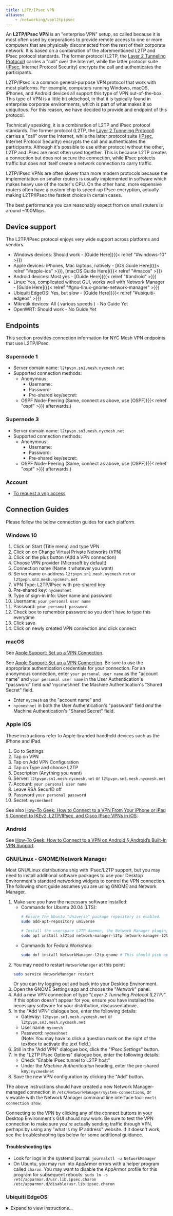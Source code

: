 ```yaml
---
title: L2TP/IPsec VPN
aliases:
    - /networking/vpnl2tpipsec
---
```


An **L2TP/IPsec VPN** is an "enterprise VPN" setup, so called because it is most often used by corporations to provide remote access to one or more computers that are physically disconnected from the rest of their corporate network. It is based on a combination of the aforementioned L2TP and IPsec protocol standards. The former protocol (L2TP, the [Layer 2 Tunneling Protocol](https://en.wikipedia.org/wiki/Layer_2_Tunneling_Protocol)) carries a "call" over the Internet, while the latter protocol suite ([IPsec](https://en.wikipedia.org/wiki/IPsec), Internet Protocol Security) encrypts the call and authenticates the participants.

L2TP/IPsec is a common general-purpose VPN protocol that work with most platforms. For example, computers running Windows, macOS, iPhones, and Android devices all support this type of VPN out-of-the-box. This type of VPN is a little bit oldschool, in that it is typically found in enterprise corporate environments, which is part of what makes it so ubiquitous.
For this reason, we have decided to provide and endpoint of this protocol.

Technically speaking, it is a combination of L2TP and IPsec protocol standards. The former protocol (L2TP, the [Layer 2 Tunneling Protocol](https://en.wikipedia.org/wiki/Layer_2_Tunneling_Protocol)) carries a "call" over the Internet, while the latter protocol suite ([IPsec](https://en.wikipedia.org/wiki/IPsec), Internet Protocol Security) encrypts the call and authenticates the participants. Although it's possible to use either protocol without the other, L2TP and IPsec are most often used together. This is because L2TP creates a connection but does not secure the connection, while IPsec protects traffic but does not itself create a network connection to carry traffic.

L2TP/IPsec VPNs are often slower than more modern protocols because the implementation on smaller routers is usually implemented in software which makes heavy use of the router's CPU. On the other hand, more expensive routers often have a custom chip to speed-up IPsec encryption, actually making L2TP/IPsec the fastest choice in certain cases.

The best performance you can reasonably expect from on small routers is around ~100Mbps.

## Device support
The L2TP/IPsec protocol enjoys very wide support across platforms and vendors.

* Windows devices: Should work - [Guide Here]({{< relref "#windows-10" >}})
* Apple devices: iPhones, Mac laptops, natively - [iOS Guide Here]({{< relref "#apple-ios" >}}), [macOS Guide Here]({{< relref "#macos" >}})
* Android devices: Most yes - [Guide Here]({{< relref "#android" >}})
* Linux: Yes, complicated without GUI, works well with Network Manager - [Guide Here]({{< relref "#gnu-linux-gnome-network-manager" >}})
* Ubiquiti EdgeOS: Yes, but slow - [Guide Here]({{< relref "#ubiquiti-edgeos" >}})
* Mikrotik devices: All ( various speeds ) - No Guide Yet
* OpenWRT: Should work - No Guide Yet


## Endpoints
This section provides connection information for NYC Mesh VPN endpoints that use L2TP/IPsec.

### Supernode 1
* Server domain name: `l2tpvpn.sn1.mesh.nycmesh.net`
* Supported connection methods:
    * Anonymous:
        * Username:
        * Password:
        * Pre-shared key/secret:
    * OSPF Node-Peering (Same, connect as above, use [OSPF]({{< relref "ospf" >}}) afterwards.)

### Supernode 3
* Server domain name: `l2tpvpn.sn3.mesh.nycmesh.net`
* Supported connection methods:
    * Anonymous:
        * Username:
        * Password:
        * Pre-shared key/secret:
    * OSPF Node-Peering (Same, connect as above, use [OSPF]({{< relref "ospf" >}}) afterwards.)

### Account
* [To request a vnp access](/networking/vpnl2tpipsecid)

## Connection Guides
Please follow the below connection guides for each platform.

### Windows 10
1. Click on Start (Title menu) and type VPN
1. Click on on Change Virtual Private Networks (VPN)
1. Click on the plus button (Add a VPN connection)
1. Choose VPN provider (Microsoft by default)
1. Connection name (Name it whatever you want)
1. Server name or address `l2tpvpn.sn1.mesh.nycmesh.net` or `l2tpvpn.sn3.mesh.nycmesh.net`
1. VPN Type: L2TP/IPsec with pre-shared key
1. Pre-shared key: `nycmeshnet`
1. Type of sign-in info: User name and password
1. Username: `your personal user name`
1. Password: `your personal password`
1. Check box to remember password so you don't have to type this everytime
1. Click save
1. Click on newly created VPN connection and click connect

### macOS
See [Apple Support: Set up a VPN Connection](https://support.apple.com/guide/mac-help/set-up-a-vpn-connection-on-mac-mchlp2963/10.14/mac/10.14).

See [Apple Support: Set up a VPN Connection](https://support.apple.com/guide/mac-help/set-up-a-vpn-connection-on-mac-mchlp2963/10.14/mac/10.14). Be sure to use the appropriate authentication credentials for your connection. For an anonymous connection, enter `your personal user name` as the "account name" and `your personal user name` in the User Authentication's "password" field *and* 'nycmeshnet' the Machine Authentication's "Shared Secret" field.
</details>

* Enter `nycmesh` as the "account name" and
* `nycmeshnet` in both the User Authentication's "password" field *and* the Machine Authentication's "Shared Secret" field.

### Apple iOS
These instructions refer to Apple-branded handheld devices such as the iPhone and iPad.

1. Go to Settings
1. Tap on VPN
1. Tap on Add VPN Configuration
1. Tap on Type and choose L2TP
1. Description (Anything you want)
1. Server: `l2tpvpn.sn1.mesh.nycmesh.net` or `l2tpvpn.sn3.mesh.nycmesh.net`
1. Account: `your personal user name`
1. Leave RSA SecurID off
1. Password `your personal password`
1. Secret: `nycmeshnet`

See also [How-To Geek: How to Connect to a VPN From Your iPhone or iPad § Connect to IKEv2, L2TP/IPsec, and Cisco IPsec VPNs in iOS](https://www.howtogeek.com/215730/how-to-connect-to-a-vpn-from-your-iphone-or-ipad/).

### Android
See [How-To Geek: How to Connect to a VPN on Android § Android’s Built-In VPN Support](https://www.howtogeek.com/135036/how-to-connect-to-a-vpn-on-android/).

### GNU/Linux - GNOME/Network Manager
Most GNU/Linux distributions ship with IPsec/L2TP support, but you may need to install additional software packages to use your Desktop Environment's standard networking widgets to control the VPN connection. The following short guide assumes you are using GNOME and Network Manager.

1. Make sure you have the necessary software installed:
    * Commands for Ubuntu 20.04 (LTS):
        ```sh
        # Ensure the Ubuntu "Universe" package repository is enabled.
        sudo add-apt-repository universe

        # Install the userspace L2TP daemon, the Network Manager plugin, and its GNOME graphical integration.
        sudo apt install xl2tpd network-manager-l2tp network-manager-l2tp-gnome
        ```
    * Commands for Fedora Workshop:
        ```sh
        sudo dnf install NetworkManager-l2tp-gnome # This should pick up all required dependencies.
        ```
1. You may need to restart `NetworkManager` at this point:
    ```sh
    sudo service NetworkManager restart
    ```
    Or you can try logging out and back into your Desktop Environment.
1. Open the GNOME Settings app and choose the "*Network*" panel.
1. Add a new VPN connection of type "*Layer 2 Tunneling Protocol (L2TP)*". If this option doesn't appear for you, ensure you have installed the necessary software for your distribution, discussed above.
1. In the "Add VPN" dialogue box, enter the following details:
    * Gateway: `l2tpvpn.sn1.mesh.nycmesh.net` or `l2tpvpn.sn3.mesh.nycmesh.net`
    * User name: `nycmesh`
    * Password: `nycmeshnet`  
        (Note: You may have to click a question mark on the right of the textbox to activate the text field.)
1. Still in the "Add VPN" dialogue box, click the "*IPsec Settings*" button.
1. In the "L2TP IPsec Options" dialogue box, enter the following details:
    * Check "Enable IPsec tunnel to L2TP host"
    * Under the *Machine Authentication* heading, enter the pre-shared key: `nycmeshnet`
1. Save the new VPN configuration by clicking the "Add" button.

The above instructions should have created a new Network Manager-managed connection in `/etc/NetworkManager/system-connections`, or viewable with the Network Manager command line interface tool: `nmcli connection show`.

Connecting to the VPN by clicking any of the connect buttons in your Desktop Environment's GUI should now work. Be sure to test the VPN connection to make sure you're actually sending traffic through VPN, perhaps by using any "what is my IP address" website. If it doesn't work, see the troubleshooting tips below for some additional guidance.

#### Troubleshooting tips
* Look for logs in the systemd journal: `journalctl -u NetworkManager`
* On Ubuntu, you may run into AppArmor errors with a helper program called `charon`. You may want to disable the AppArmor profile for this program for subsequent reboots: `sudo ln -s /etc/apparmor.d/usr.lib.ipsec.charon /etc/apparmor.d/disable/usr.lib.ipsec.charon`

### Ubiquiti EdgeOS ###
<details>
<summary>Expand to view instructions...</summary>

This example EdgeRouter configuration will let clients on your LAN reach the mesh. It requires at least EdgeOS 2.0.9 which adds support for connecting to L2TP/IPsec VPNs. You will need to be familiar with the [EdgeOS CLI](https://help.ui.com/hc/en-us/articles/204960094-EdgeRouter-Configuration-and-Operational-Mode).

*Note: there is [a bug in EdgeOS's PPP configuration](https://community.ui.com/questions/l2tp-client-CHAP-is-broken-due-to-bad-etc-ppp-chap-secrets/b40dd55c-9bc4-4222-bf33-b0a35e894183) that prevents EdgeRouter from connecting to the NYC Mesh VPN. Make sure to configure [the workaround scripts]({{< relref "#ppp-configuration-workaround" >}}) on your EdgeRouter.*

Here is a minimal configuration for connecting to the Supernode 1 VPN.

First, enter configuration mode:

```
configure
```

Then, configure the L2TP client interface (you should be able to copy and paste all the lines in this block at once):

```
set interfaces l2tp-client l2tpc0 server-ip l2tpvpn.sn1.mesh.nycmesh.net
set interfaces l2tp-client l2tpc0 description "NYC Mesh VPN (SN1)"
set interfaces l2tp-client l2tpc0 authentication user-id 'your personal user name'
set interfaces l2tp-client l2tpc0 authentication password your personal password'
set interfaces l2tp-client l2tpc0 require-ipsec
```

Next, configure the IPsec tunnel:

```
set vpn ipsec esp-group NYC_MESH mode transport
set vpn ipsec esp-group NYC_MESH pfs disable
set vpn ipsec esp-group NYC_MESH proposal 1 encryption aes256
set vpn ipsec esp-group NYC_MESH proposal 1 hash sha1
set vpn ipsec ike-group NYC_MESH dead-peer-detection action restart
set vpn ipsec ike-group NYC_MESH proposal 1 encryption aes256
set vpn ipsec ike-group NYC_MESH proposal 1 hash sha1
set vpn ipsec site-to-site peer l2tpvpn.sn1.mesh.nycmesh.net description "NYC Mesh VPN (SN1)"
set vpn ipsec site-to-site peer l2tpvpn.sn1.mesh.nycmesh.net authentication mode pre-shared-secret
set vpn ipsec site-to-site peer l2tpvpn.sn1.mesh.nycmesh.net authentication pre-shared-secret nycmeshnet
set vpn ipsec site-to-site peer l2tpvpn.sn1.mesh.nycmesh.net local-address default
set vpn ipsec site-to-site peer l2tpvpn.sn1.mesh.nycmesh.net ike-group NYC_MESH
set vpn ipsec site-to-site peer l2tpvpn.sn1.mesh.nycmesh.net tunnel 1 esp-group NYC_MESH
set vpn ipsec site-to-site peer l2tpvpn.sn1.mesh.nycmesh.net tunnel 1 local port l2tp
set vpn ipsec site-to-site peer l2tpvpn.sn1.mesh.nycmesh.net tunnel 1 protocol udp
set vpn ipsec site-to-site peer l2tpvpn.sn1.mesh.nycmesh.net tunnel 1 remote port l2tp
```

Here's what your final configuration should look like. You can view it with `show interfaces l2tp-client` and `show vpn`. There are more settings here than you typed in above. That's ok. The additional settings are part of the default L2TP/IPsec config.

```
interfaces {
    l2tp-client l2tpc0 {
        authentication {
            password 'your personal password'
            user-id your personal user name'
        }
        default-route auto
        description "NYC Mesh VPN (SN1)"
        mtu 1400
        name-server auto
        require-ipsec
        server-ip l2tpvpn.sn1.mesh.nycmesh.net
    }
}
vpn {
    ipsec {
        allow-access-to-local-interface disable
        auto-firewall-nat-exclude disable
        esp-group NYC_MESH {
            compression disable
            lifetime 3600
            mode transport
            pfs disable
            proposal 1 {
                encryption aes256
                hash sha1
            }
        }
        ike-group NYC_MESH {
            dead-peer-detection {
                action restart
                interval 30
                timeout 120
            }
            ikev2-reauth no
            key-exchange ikev1
            lifetime 28800
            proposal 1 {
                dh-group 2
                encryption aes256
                hash sha1
            }
        }
        site-to-site {
            peer l2tpvpn.sn1.mesh.nycmesh.net {
                authentication {
                    mode pre-shared-secret
                    pre-shared-secret nycmeshnet
                }
                connection-type initiate
                description "NYC Mesh VPN (SN1)"
                ike-group NYC_MESH
                ikev2-reauth inherit
                local-address default
                tunnel 1 {
                    allow-nat-networks disable
                    allow-public-networks disable
                    esp-group NYC_MESH
                    local {
                        port l2tp
                    }
                    protocol udp
                    remote {
                        port l2tp
                    }
                }
            }
        }
    }
}
```

#### PPP configuration workaround

There is [a bug in EdgeOS's PPP configuration](https://community.ui.com/questions/l2tp-client-CHAP-is-broken-due-to-bad-etc-ppp-chap-secrets/b40dd55c-9bc4-4222-bf33-b0a35e894183) that prevents EdgeRouter from connecting to the NYC Mesh VPN. Before you commit your VPN configuration, add the following scripts to your EdgeOS device:

The first script is located at `/config/scripts/post-config.d/post-commit-hooks.sh`. It's a helper that lets you run scripts every time you commit a new configuration.

```
#!/bin/sh

set -e

if [ ! -d /config/scripts/post-commit.d ]; then
  mkdir -p /config/scripts/post-commit.d
fi

if [ ! -L /etc/commit/post-hooks.d/post-commit-hooks.sh ]; then
  sudo ln -fs /config/scripts/post-config.d/post-commit-hooks.sh /etc/commit/post-hooks.d
fi

run-parts --report --regex '^[a-zA-Z0-9._-]+$' /config/scripts/post-commit.d
```

Make it executable and then run it:

```
chmod +x /config/scripts/post-config.d/post-commit-hooks.sh
/config/scripts/post-config.d/post-commit-hooks.sh
```

The second script fixes the PPP configuration for your L2TP tunnel so that you can successfully connect. It is located at `/config/scripts/post-commit.d/fixup-l2tpc0.sh`. **Note: this is a different directory from the previous script.**

```
#!/bin/bash

set -e

DEVICE=l2tpc0

CONFIG=/etc/ppp/peers/$DEVICE

if [ ! -f $CONFIG ]; then
  exit
fi

if grep ^remotename $CONFIG > /dev/null; then
  exit
fi

echo "remotename xl2tpd" | sudo tee -a $CONFIG > /dev/null
```

Make it executable:

```
chmod +x /config/scripts/post-commit.d/fixup-l2tpc0.sh
```

#### MTU workaround

Additionally, EdgeOS has [a bug where pppd fails to correctly set the MTU of the L2TP interface](https://community.ui.com/questions/Bug-pppd-does-not-set-mtu-correctly-on-l2tp-client-tunnels-in-EdgeOS-2-0-9/0cb2715e-3424-4f2f-ad63-a5990dc8f6f1). This is a problem if you plan to use OSPF over the VPN because OSPF requires that both peers agree on an MTU.

This script, located at `/config/scripts/ppp/ip-up.d/l2tp-fix-mtu` works around this issue by manually setting the MTU after the connection comes up.

```
#!/bin/sh

set -e

MTU=$(grep mtu /etc/ppp/peers/$PPP_IFACE | awk '{ print $2 }')

if echo $PPP_IFACE | grep -Eq ^l2tpc[0-9]+; then
  ip link set dev $PPP_IFACE mtu $MTU
fi
```


Make it executable, and commit your configuration:

```
chmod +x /config/scripts/ppp/ip-up.d/l2tp-fix-mtu
commit
```

If all goes well, you should be connected to the VPN and be able to reach the other end of the tunnel:

```
ubnt@edgerouter# run show interfaces l2tp-client
Codes: S - State, L - Link, u - Up, D - Down, A - Admin Down
Interface    IP Address                        S/L  Description
---------    ----------                        ---  -----------
l2tpc0       10.70.72.68                       u/u  NYC Mesh VPN (SN1)
ubnt@edgerouter# ping 10.70.72.1
PING 10.70.72.1 (10.70.72.1) 56(84) bytes of data.
64 bytes from 10.70.72.1: icmp_seq=1 ttl=64 time=6.15 ms
64 bytes from 10.70.72.1: icmp_seq=2 ttl=64 time=6.42 ms
64 bytes from 10.70.72.1: icmp_seq=3 ttl=64 time=4.98 ms
^C
--- 10.70.72.1 ping statistics ---
3 packets transmitted, 3 received, 0% packet loss, time 2007ms
rtt min/avg/max/mdev = 4.985/5.854/6.424/0.627 ms

```

Additionally, the MTU of your L2TP interface should be correctly set to 1400:

```
ubnt@edgerouter# ip link show l2tpc0
34: l2tpc0: <POINTOPOINT,MULTICAST,NOARP,UP,LOWER_UP> mtu 1400 qdisc pfifo_fast state UNKNOWN mode DEFAULT group default qlen 100
    link/ppp
```

Save your active configuration to the startup configuration so that your tunnel will still be there when you reboot, and exit configuration mode:

```
save
exit
```

#### Reaching the mesh through the VPN ####

So far, your EdgeRouter can reach the VPN server at the other end of the tunnel, but you can't reach any of the other devices on the mesh (try pinging `10.10.10.10`; you shouldn't be able to reach it). You can fix this by OSPF peering or by adding a static route. A static route is easiest.

In configuration mode, enter the following, and commit it:

```
set protocols static interface-route 10.0.0.0/8 next-hop-interface l2tpc0 description "NYC Mesh"
```

In this configuration, your EdgeRouter will route traffic destined for the mesh's private IP network through the VPN and all your other traffic over your primary internet connection – this is sometimes called split VPN. If you use addresses from `10.0.0.0/8` for your LAN that overlap with addresses used by the mesh, the addresses on your LAN will take precedence and you will not be able to access those parts of the mesh.

Once you've installed the static route, you should be able to reach the rest of the mesh:

```
ubnt@edgerouter# ping 10.10.10.10
PING 10.10.10.10 (10.10.10.10) 56(84) bytes of data.
64 bytes from 10.10.10.10: icmp_seq=1 ttl=63 time=4.85 ms
64 bytes from 10.10.10.10: icmp_seq=2 ttl=63 time=4.28 ms
64 bytes from 10.10.10.10: icmp_seq=3 ttl=63 time=7.08 ms
^C
--- 10.10.10.10 ping statistics ---
3 packets transmitted, 3 received, 0% packet loss, time 2006ms
rtt min/avg/max/mdev = 4.286/5.408/7.082/1.207 ms
```

Remember to save your configuration to the startup config once it's working.

#### Using NAT to reach the mesh from a device on your network ####

You can now reach the mesh from your EdgeRouter, but you can't reach it from a device on your LAN like your laptop. The easiest way to do this is to use NAT:

```
set service nat rule 6000 outbound-interface l2tpc0
set service nat rule 6000 type masquerade
set service nat rule 6000 description "masquerade for NYC Mesh (SN1)"
```

Commit your config, and verify that you can reach the mesh from your laptop:

```
me@laptop$ ping 10.10.10.10
PING 10.10.10.10 (10.10.10.10): 56 data bytes
64 bytes from 10.10.10.10: icmp_seq=0 ttl=62 time=13.572 ms
64 bytes from 10.10.10.10: icmp_seq=1 ttl=62 time=10.603 ms
64 bytes from 10.10.10.10: icmp_seq=2 ttl=62 time=16.394 ms
^C
--- 10.10.10.10 ping statistics ---
3 packets transmitted, 3 packets received, 0.0% packet loss
round-trip min/avg/max/stddev = 10.603/13.523/16.394/2.364 ms
```

Once your configuration is working, save it to your startup config.

#### Configuring .mesh DNS lookup

To use the .mesh top level domain to reach [mesh services]({{< relref "services" >}}), you will need to change the DNS configuration on your EdgeRouter. The simplest way to do this is to configure your router's DHCP server to tell clients to use the mesh's recursive resolver (`10.10.10.10`) as their DNS server. But this causes a problem with our split VPN config: if your VPN connection goes down, you won't be able to resolve domain names, even if you're still connected to the public internet.

To fix this, you can configure [EdgeOS's DNS forwarder](https://help.ui.com/hc/en-us/articles/115010913367-EdgeRouter-DNS-Forwarding-Setup-and-Options) to use the mesh's authoritative name server (`10.10.10.11`) for the .mesh TLD:

```
set service dns forwarding options server=/mesh/10.10.10.11
```

Additionally, you can configure the DNS forwarder to use the mesh's name server for reverse DNS lookups on `10.0.0.0/8`:

```
set service dns forwarding options rev-server=10.0.0.0/8,10.10.10.11
```

Make sure to configure the [DHCP server](https://help.ui.com/hc/en-us/articles/204952254-EdgeRouter-DHCP-Server) to provide your router's LAN address as the recursive DNS resolver.

To be able to reach the .mesh TLD while SSH'd into your EdgeRouter, configure your EdgeRouter to use its local DNS forwarder as its primary DNS server:

```
set system name-server 127.0.0.1
```

</details>
